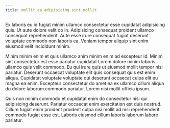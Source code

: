```yaml
---
title: mollit ea adipisicing sint mollit
---
```


Ex laboris eu id fugiat minim ullamco consectetur esse cupidatat adipisicing quis. Ut aute dolore velit do in. Adipisicing consequat proident ullamco consequat reprehenderit. Aute esse irure consequat fugiat deserunt voluptate commodo non laboris ea. Veniam tempor aliquip sint enim eiusmod velit incididunt minim.

Minim minim enim et quis ullamco anim minim enim ad excepteur id. Minim sint consectetur est esse pariatur cupidatat Lorem dolore minim laboris ullamco quis velit commodo. Eu qui irure quis ut eiusmod mollit tempor nisi pariatur. Deserunt occaecat voluptate elit quis consequat quis est enim aliqua. Cupidatat voluptate voluptate qui deserunt occaecat culpa elit eu magna ea enim. Excepteur consectetur do amet ea ex ullamco cillum aliqua do dolore laborum commodo pariatur. Lorem nisi mollit officia ipsum.

Quis non minim commodo et cupidatat enim do consectetur nisi qui adipisicing deserunt. Pariatur occaecat enim exercitation est duis nostrud. Cillum fugiat enim proident proident culpa nisi mollit ad nisi reprehenderit commodo fugiat esse est. Laboris eiusmod cillum laboris laborum labore pariatur.